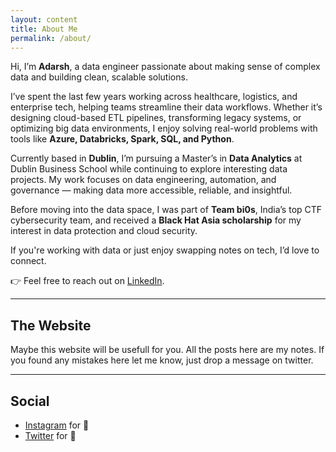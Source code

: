 ```yaml
---
layout: content
title: About Me
permalink: /about/
---
```


Hi, I’m **Adarsh**, a data engineer passionate about making sense of complex data and building clean, scalable solutions.

I’ve spent the last few years working across healthcare, logistics, and enterprise tech, helping teams streamline their data workflows. Whether it’s designing cloud-based ETL pipelines, transforming legacy systems, or optimizing big data environments, I enjoy solving real-world problems with tools like **Azure, Databricks, Spark, SQL, and Python**.

Currently based in **Dublin**, I’m pursuing a Master’s in **Data Analytics** at Dublin Business School while continuing to explore interesting data projects. My work focuses on data engineering, automation, and governance — making data more accessible, reliable, and insightful.

Before moving into the data space, I was part of **Team bi0s**, India’s top CTF cybersecurity team, and received a **Black Hat Asia scholarship** for my interest in data protection and cloud security.

If you're working with data or just enjoy swapping notes on tech, I’d love to connect.  

👉 Feel free to reach out on [LinkedIn](https://linkedin.com/in/adarshkarayathingal).

----

## The Website
Maybe this website will be usefull for you. All the posts here are my notes. If you found any mistakes here let me know, just drop a message on twitter.

----

## Social

- [Instagram](https://www.instagram.com/adarsh_k_) for 📸
- [Twitter](https://twitter.com/adarsh_k_) for 🕺

